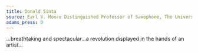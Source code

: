 ```yaml
---
title: Donald Sinta
source: Earl V. Moore Distinguished Professor of Saxophone, The University of Michigan
adams_press: 0
---
```

&#8230;breathtaking and spectacular&#8230;a revolution displayed in the hands of an artist&#8230;